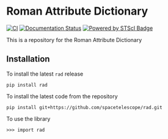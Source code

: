 # Roman Attribute Dictionary

[![CI](https://github.com/spacetelescope/rad/actions/workflows/ci.yml/badge.svg)](https://github.com/spacetelescope/rad/actions/workflows/ci.yml) [![Documentation Status](https://readthedocs.org/projects/rad/badge/?version=latest)](https://rad.readthedocs.io/en/latest/?badge=latest)
[![Powered by STScI Badge](https://img.shields.io/badge/powered%20by-STScI-blue.svg?colorA=707170&colorB=3e8ddd&style=flat)](http://www.stsci.edu)


This is a repository for the Roman Attribute Dictionary


## Installation

To install the latest `rad` release

    pip install rad

To install the latest code from the repository

    pip install git+https://github.com/spacetelescope/rad.git

To use the library

    >>> import rad
